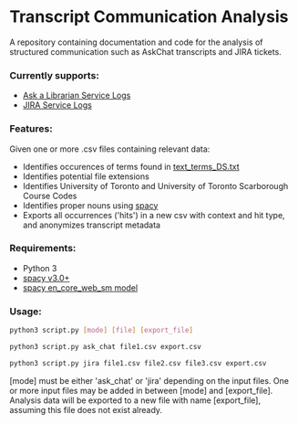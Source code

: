 # Transcript Communication Analysis
A repository containing documentation and code for the analysis of structured communication such as AskChat transcripts and JIRA tickets.
### Currently supports:
- [Ask a Librarian Service Logs](https://ask.scholarsportal.info/)
- [JIRA Service Logs](https://www.atlassian.com/software/jira)

### Features:
Given one or more .csv files containing relevant data:
- Identifies occurences of terms found in [text_terms_DS.txt](https://github.com/digitalutsc/communication_analysis/blob/main/text_terms_DS.txt)
- Identifies potential file extensions
- Identifies University of Toronto and University of Toronto Scarborough Course Codes
- Identifies proper nouns using [spacy](https://spacy.io/)
- Exports all occurrences ('hits') in a new csv with context and hit type, and anonymizes transcript metadata

### Requirements:
- Python 3
- [spacy v3.0+](https://spacy.io/usage)
- [spacy en_core_web_sm model](https://spacy.io/usage)

### Usage:
```bash
python3 script.py [mode] [file] [export_file]
```

```bash
python3 script.py ask_chat file1.csv export.csv
```

```bash
python3 script.py jira file1.csv file2.csv file3.csv export.csv
```

[mode] must be either 'ask_chat' or 'jira' depending on the input files. One or more input files may be added in between [mode] and [export_file]. Analysis data will be exported to a new file with name [export_file], assuming this file does not exist already.
